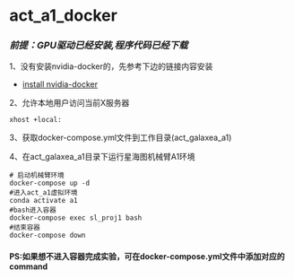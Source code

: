 # act_a1_docker

### *前提：GPU驱动已经安装,程序代码已经下载*

1、没有安装nvidia-docker的，先参考下边的链接内容安装  
- [install nvidia-docker](https://docs.nvidia.com/datacenter/cloud-native/container-toolkit/latest/install-guide.html)

2、允许本地用户访问当前X服务器
```shell
xhost +local: 
```
3、获取docker-compose.yml文件到工作目录(act_galaxea_a1)

4、在act_galaxea_a1目录下运行星海图机械臂A1环境
```shell
# 启动机械臂环境
docker-compose up -d
#进入act_a1虚拟环境
conda activate a1
#bash进入容器
docker-compose exec sl_proj1 bash
#结束容器
docker-compose down
```
#### PS:如果想不进入容器完成实验，可在docker-compose.yml文件中添加对应的command
